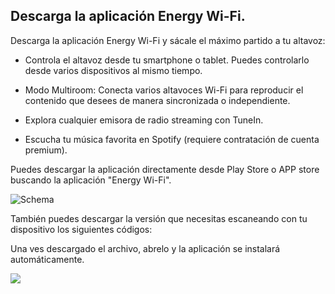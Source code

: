 ## Descarga la aplicación Energy Wi-Fi.

Descarga la aplicación Energy Wi-Fi y sácale el máximo partido a tu altavoz:

- Controla el altavoz desde tu smartphone o tablet. Puedes controlarlo desde varios dispositivos al mismo tiempo.

- Modo Multiroom: Conecta varios altavoces Wi-Fi para reproducir el contenido que desees de manera sincronizada o independiente.

- Explora cualquier emisora de radio streaming con TuneIn.

- Escucha tu música favorita en Spotify (requiere contratación de cuenta premium).

Puedes descargar la aplicación directamente desde Play Store o APP store buscando la aplicación "Energy Wi-Fi". 

![Schema](http://static.energysistem.com/images/manuals/42677/56e8291819a19.jpg) 

También puedes descargar la versión que necesitas escaneando con tu dispositivo los siguientes códigos:

Una ves descargado el archivo, abrelo y la aplicación se instalará automáticamente.

![](http://static.energysistem.com/images/manuals/42360/56c300a7241e5.jpg)







